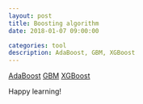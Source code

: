 ```yaml
---
layout: post
title: Boosting algorithm
date: 2018-01-07 09:00:00

categories: tool
description: AdaBoost, GBM, XGBoost 
---
```


[AdaBoost](https://towardsdatascience.com/boosting-algorithm-adaboost-b6737a9ee60c)
[GBM](https://towardsdatascience.com/boosting-algorithm-gbm-97737c63daa3)
[XGBoost](https://towardsdatascience.com/boosting-algorithm-xgboost-4d9ec0207d)

Happy learning! 
